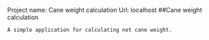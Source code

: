 Project name: Cane weight calculation
Url: localhost
##Cane weight calculation
```
A simple application for calculating net cane weight.
```